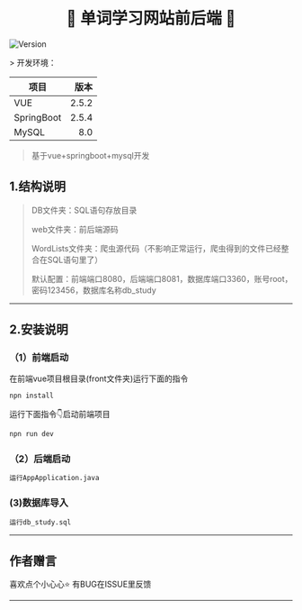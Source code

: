 <h1 align="center">👋 单词学习网站前后端 👋</h1>
<p>
  <img alt="Version" src="https://img.shields.io/badge/version-v1.0-blue.svg?cacheSeconds=2592000" />
</p>
> 开发环境：

| 项目        |    版本 |
|-----------|------:|
| VUE       | 2.5.2 |
| SpringBoot | 2.5.4 |
| MySQL     |   8.0 |


> 基于vue+springboot+mysql开发
## 1.结构说明
> DB文件夹：SQL语句存放目录
> 
>  web文件夹：前后端源码
> 
> WordLists文件夹：爬虫源代码（不影响正常运行，爬虫得到的文件已经整合在SQL语句里了）
>
> 默认配置：前端端口8080，后端端口8081，数据库端口3360，账号root，密码123456，数据库名称db_study
***
## 2.安装说明
### （1）前端启动
在前端vue项目根目录(front文件夹)运行下面的指令
```sh
npn install
```
运行下面指令👇启动前端项目
```sh
npn run dev
```
### （2）后端启动

```sh
运行AppApplication.java
```

### (3)数据库导入
```sh
运行db_study.sql
```
***
## 作者赠言

喜欢点个小心心⭐️ 有BUG在ISSUE里反馈

***

